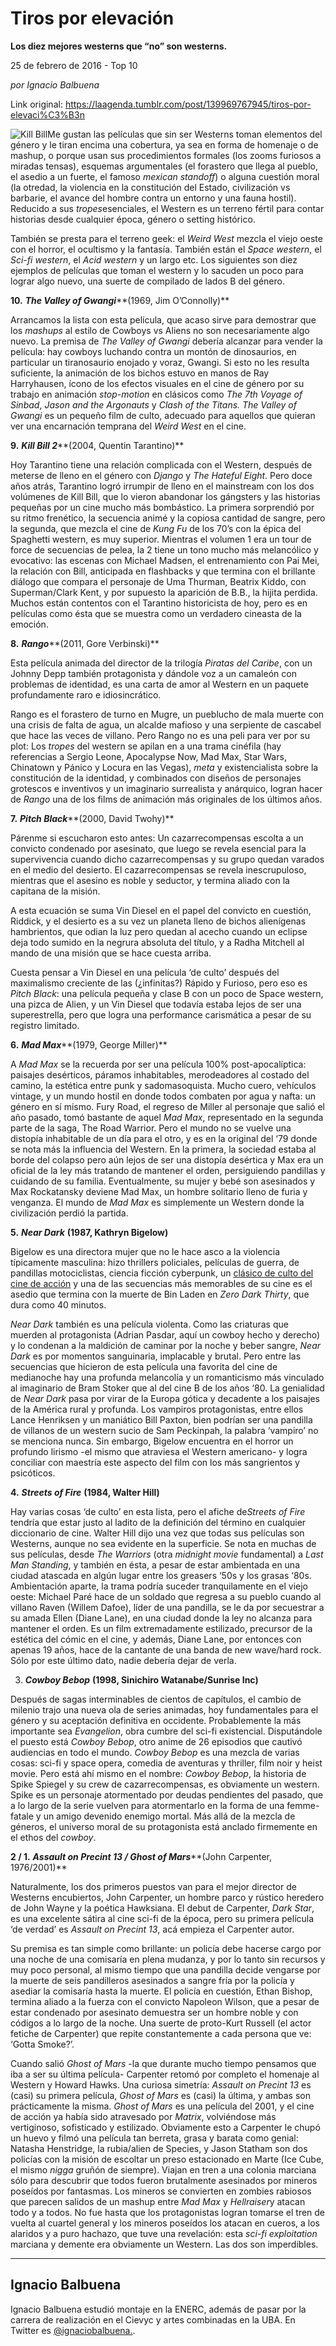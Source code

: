 # Tiros por elevación

**Los diez mejores westerns que “no” son westerns.**

25 de febrero de 2016 - Top 10

_por Ignacio Balbuena_

Link original: https://laagenda.tumblr.com/post/139969767945/tiros-por-elevaci%C3%B3n

![Kill Bill](https://64.media.tumblr.com/da23d926d1a0d29debf2dc184abaf55f/tumblr_inline_pjzq99qzli1t6q87u_500.png)Me
gustan las películas que sin ser Westerns toman elementos del género
y le tiran encima una cobertura, ya sea en forma de homenaje o de
mashup, o porque usan sus procedimientos formales (los zooms furiosos
a miradas tensas), esquemas argumentales (el forastero que llega al
pueblo, el asedio a un fuerte, el famoso *mexican
standoff*)
o alguna cuestión moral (la otredad, la violencia en la constitución
del Estado, civilización vs barbarie, el avance del hombre contra un
entorno y una fauna hostil). Reducido a sus *tropes*esenciales,
el Western es un terreno fértil para contar historias desde
cualquier época, género o setting histórico. 


También
se presta para el terreno geek: el *Weird
West*
mezcla el viejo oeste con el horror, el ocultismo y la fantasía.
También están el *Space
western*,
el *Sci-fi
western*,
el *Acid
western* y
un largo etc. Los siguientes son diez ejemplos de películas que
toman el western y lo sacuden un poco para lograr algo nuevo, una
suerte de compilado de lados B del género.

  


**10.** ***The
Valley of Gwangi*****(1969, Jim O’Connolly)**

Arrancamos
la lista con esta película, que acaso sirve para demostrar que los
*mashups*
al estilo de Cowboys vs Aliens no son necesariamente algo nuevo. La
premisa de *The
Valley of Gwangi* debería
alcanzar para vender la película: hay cowboys luchando contra un
montón de dinosaurios, en particular un tiranosaurio enojado y
voraz, Gwangi. Si esto no les resulta suficiente, la animación de
los bichos estuvo en manos de Ray Harryhausen, ícono de los efectos
visuales en el cine de género por su trabajo en animación
*stop-motion*
en clásicos como *The
7th Voyage of Sinbad*,
*Jason and
the Argonauts*
y *Clash of
the Titans. The Valley of Gwangi*
es un pequeño film de culto, adecuado para aquellos que quieran ver
una encarnación temprana del *Weird
West* en el
cine.

  


**9.** ***Kill
Bill 2*****(2004, Quentin Tarantino)**

Hoy
Tarantino tiene una relación complicada con el Western, después de
meterse de lleno en el género con *Django*
y *The
Hateful Eight*.
Pero doce años atrás, Tarantino logró irrumpir de lleno en el
mainstream con los dos volúmenes de Kill Bill, que lo vieron
abandonar los gángsters y las historias pequeñas por un cine mucho
más bombástico. La primera sorprendió por su ritmo frenético, la
secuencia animé y la copiosa cantidad de sangre, pero la segunda,
que mezcla el cine de *Kung
Fu* de los
70’s con la épica del Spaghetti western, es muy superior. Mientras
el volumen 1 era un tour de force de secuencias de pelea, la 2 tiene
un tono mucho más melancólico y evocativo: las escenas con Michael
Madsen, el entrenamiento con Pai Mei, la relación con Bill,
anticipada en flashbacks y que termina con el brillante diálogo que
compara el personaje de Uma Thurman, Beatrix Kiddo, con
Superman/Clark Kent, y por supuesto la aparición de B.B., la hijita
perdida. Muchos están contentos con el Tarantino historicista de
hoy, pero es en películas como ésta que se muestra como un
verdadero cineasta de la emoción.

  


**8.** ***Rango*****(2011, Gore Verbinski)**

Esta
película animada del director de la trilogía *Piratas
del Caribe*,
con un Johnny Depp también protagonista y dándole voz a un camaleón
con problemas de identidad, es una carta de amor al Western en un
paquete profundamente raro e idiosincrático. 


Rango
es el forastero de turno en Mugre, un pueblucho de mala muerte con
una crisis de falta de agua, un alcalde mafioso y una serpiente de
cascabel que hace las veces de villano. Pero Rango no es una peli
para ver por su plot: Los *tropes*
del western se apilan en a una trama cinéfila (hay referencias a
Sergio Leone, Apocalypse Now, Mad Max, Star Wars, Chinatown y Pánico
y Locura en las Vegas), *meta*
y existencialista sobre la constitución de la identidad,  y
combinados con diseños de personajes grotescos e inventivos y un
imaginario surrealista y anárquico, logran hacer de *Rango*
una de los films de animación más originales de los últimos años.

  


**7.** ***Pitch
Black*****(2000, David Twohy)**

Párenme
si escucharon esto antes: Un cazarrecompensas escolta a un convicto
condenado por asesinato, que luego se revela esencial para la
supervivencia cuando dicho cazarrecompensas y su grupo quedan varados
en el medio del desierto. El cazarrecompensas se revela
inescrupuloso, mientras que el asesino es noble y seductor, y termina
aliado con la capitana de la misión.

A
esta ecuación se suma Vin Diesel en el papel del convicto en
cuestión, Riddick, y el desierto es a su vez un planeta lleno de
bichos alienígenas hambrientos, que odian la luz pero quedan al
acecho cuando un eclipse deja todo sumido en la negrura absoluta del
título, y a Radha Mitchell al mando de una misión que se hace
cuesta arriba. 


Cuesta
pensar a Vin Diesel en una película ‘de culto’ después del
maximalismo creciente de las (¿infinitas?) Rápido y Furioso, pero
eso es *Pitch
Black*: una
película pequeña y clase B con un poco de Space western, una pizca
de Alien, y un Vin Diesel que todavía estaba lejos de ser una
superestrella, pero que logra una performance carismática a pesar de
su registro limitado.

  


**6.** ***Mad
Max*****(1979, George Miller)**

A
*Mad Max* se
la recuerda por ser una película 100% post-apocalíptica: paisajes
desérticos, páramos inhabitables, merodeadores al costado del
camino, la estética entre punk y sadomasoquista. Mucho cuero,
vehículos vintage, y un mundo hostil en donde todos combaten por
agua y nafta: un género en sí mismo. Fury Road, el regreso de
Miller al personaje que salió el año pasado, tomó bastante de
aquel *Mad
Max*,
representado en la segunda parte de la saga, The Road Warrior. Pero
el mundo no se vuelve una distopía inhabitable de un día para el
otro, y es en la original del ‘79 donde se nota más la influencia
del Western. En la primera, la sociedad estaba al borde del colapso
pero aún lejos de ser una distopía desértica y Max era un oficial
de la ley más tratando de mantener el orden, persiguiendo pandillas
y cuidando de su familia. Eventualmente, su mujer y bebé son
asesinados y Max Rockatansky deviene Mad Max, un hombre solitario
lleno de furia y venganza. El mundo de *Mad
Max* es
simplemente un Western donde la civilización perdió la partida.

  


**5.** ***Near
Dark*** **(1987,
Kathryn Bigelow)**

Bigelow
es una directora mujer que no le hace asco a la violencia típicamente
masculina: hizo thrillers policiales, películas de guerra, de
pandillas motociclistas, ciencia ficción cyberpunk, un [clásico
de culto del cine de acción](https://www.youtube.com/watch?v=m0evZywnnx4)
y una de las secuencias más memorables de su cine es el asedio que
termina con la muerte de Bin Laden en *Zero
Dark Thirty*,
que dura como 40 minutos. 


*Near
Dark*
también es una película violenta. Como las criaturas que muerden al
protagonista (Adrian Pasdar, aquí un cowboy hecho y derecho) y lo
condenan a la maldición de caminar por la noche y beber sangre, *Near
Dark* es
por momentos sanguinaria, implacable y brutal. Pero entre las
secuencias que hicieron de esta película una favorita del cine de
medianoche hay una profunda melancolía y un romanticismo más
vinculado al imaginario de Bram Stoker que al del cine B de los años
‘80.  La genialidad de *Near
Dark* pasa
por virar de la Europa gótica y decadente a los paisajes de la
América rural y profunda. Los vampiros protagonistas, entre ellos
Lance Henriksen y un maniático Bill Paxton, bien podrían ser una
pandilla de villanos de un western sucio de Sam Peckinpah, la palabra
‘vampiro’ no se menciona nunca. Sin embargo, Bigelow encuentra en
el horror un profundo lirismo -el mismo que atraviesa el Western
americano- y logra conciliar con maestría este aspecto del film con
los más sangrientos y psicóticos.

  


**4.** ***Streets
of Fire*** **(1984,
Walter Hill)** 

Hay
varias cosas ‘de culto’ en esta lista, pero el afiche de*Streets of Fire*
tendría que estar justo al ladito de la definición del término en
cualquier diccionario de cine. Walter Hill dijo una vez que todas sus
películas son Westerns, aunque no sea evidente en la superficie. Se
nota en muchas de sus películas, desde *The
Warriors*
(otra *midnight
movie*
fundamental) a *Last
Man Standing*,
y también en ésta, a pesar de estar ambientada en una ciudad
atascada en algún lugar entre los greasers ‘50s y los grasas ‘80s.
Ambientación aparte, la trama podría suceder tranquilamente en el
viejo oeste: Michael Paré hace de un soldado que regresa a su pueblo
cuando al villano Raven (Willem Dafoe), líder de una pandilla, se le
da por secuestrar a su amada Ellen (Diane Lane), en una ciudad donde
la ley no alcanza para mantener el orden. Es un film extremadamente
estilizado, precursor de la estética del cómic en el cine, y
además, Diane Lane, por entonces con apenas 19 años, hace de la
cantante de una banda de new wave/hard rock. Sólo por este último
dato, nadie debería dejar de verla.

  
3. ***Cowboy
Bebop*** **(1998,
Sinichiro Watanabe/Sunrise Inc)**

Después
de sagas interminables de cientos de capítulos,  el cambio de
milenio trajo una nueva ola de series animadas, hoy fundamentales
para el género y su aceptación definitiva en occidente.
Probablemente la más importante sea *Evangelion*,
obra cumbre del sci-fi existencial. Disputándole el puesto está
*Cowboy
Bebop*,
otro anime de 26 episodios que cautivó audiencias en todo el mundo.
*Cowboy
Bebop* es
una mezcla de varias cosas: sci-fi y space opera, comedia de
aventuras y thriller, film noir y heist movie. Pero está ahí mismo
en el nombre: *Cowboy
Bebop*, la
historia de Spike Spiegel y su crew de cazarrecompensas, es
obviamente un western. Spike es un personaje atormentado por deudas
pendientes del pasado, que a lo largo de la serie vuelven para
atormentarlo en la forma de una femme-fatale y un amigo devenido
enemigo mortal. Más allá de la mezcla de géneros, el universo
moral de su protagonista está anclado firmemente en el ethos del
*cowboy*.   


  


**2
/ 1.** ***Assault
on Precint 13 / Ghost of Mars*****(John Carpenter, 1976/2001)**

Naturalmente,
los dos primeros puestos van para el mejor director de Westerns
encubiertos, John Carpenter, un hombre parco y rústico heredero de
John Wayne y la poética Hawksiana. El debut de Carpenter, *Dark
Star*, es
una excelente sátira al cine sci-fi de la época, pero su primera
película ‘de verdad’ es *Assault
on Precint 13*,
acá empieza el Carpenter autor. 


Su
premisa es tan simple como brillante: un policía debe hacerse cargo
por una noche de una comisaría en plena mudanza, y por lo tanto sin
recursos y muy poco personal, al mismo tiempo que una pandilla decide
vengarse por la muerte de seis pandilleros asesinados a sangre fría
por la policía y asediar la comisaría hasta la muerte. El policía
en cuestión, Ethan Bishop, termina aliado a la fuerza con el
convicto Napoleon Wilson, que a pesar de estar condenado por
asesinato demuestra ser un hombre noble y con códigos a lo largo de
la noche. Una suerte de proto-Kurt Russell (el actor fetiche de
Carpenter) que repite constantemente a cada persona que ve: ‘Gotta
Smoke?’.

Cuando
salió *Ghost
of Mars*
-la que durante mucho tiempo pensamos que iba a ser su última
película- Carpenter retomó por completo el homenaje al Western y
Howard Hawks. Una curiosa simetría: *Assault
on Precint 13* es
(casi) su primera película, *Ghost
of Mars* es
(casi) la última, y ambas son prácticamente la misma. *Ghost
of Mars* es
una película del 2001, y el cine de acción ya había sido
atravesado por *Matrix*,
volviéndose más vertiginoso, sofisticado y estilizado. Obviamente
esto a Carpenter le chupó un huevo y filmó una película tan
berreta, grasa y barata como genial: Natasha Henstridge, la
rubia/alien de Species, y Jason Statham son dos policías con la
misión de escoltar un preso estacionado en Marte (Ice Cube, el mismo
*nigga*
gruñón de siempre). Viajan en tren a una colonia marciana sólo
para descubrir que todos fueron brutalmente asesinados por mineros
poseídos por fantasmas. Los mineros se convierten en zombies
rabiosos que parecen salidos de un mashup entre *Mad
Max* y
*Hellraiser*y atacan
todo y a todos. No fue hasta que los protagonistas  logran tomarse el
tren de vuelta al cuartel general y los mineros poseídos los atacan
en cueros, a los alaridos y a puro hachazo, que tuve una revelación:
esta *sci-fi
exploitation*
marciana y demente era obviamente un Western. Las dos son
imperdibles.



---

 Ignacio Balbuena
-----------------

 Ignacio Balbuena estudió montaje en la ENERC, además de pasar por la carrera de realización en el Cievyc y artes combinadas en la UBA. En Twitter es [@ignaciobalbuena.](https://twitter.com/ignaciobalbuena). 

